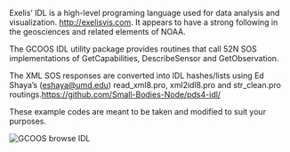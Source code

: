 Exelis’ IDL is a high-level programing language used for data analysis and visualization. http://exelisvis.com.  It appears to have a strong following in the geosciences and related elements of NOAA.

The GCOOS IDL utility package provides routines that call 
52N SOS implementations of GetCapabilities, DescribeSensor and GetObservation.

The XML SOS responses are converted into IDL hashes/lists using Ed Shaya’s (eshaya@umd.edu) read_xml8.pro, xml2idl8.pro and str_clean.pro routings.https://github.com/Small-Bodies-Node/pds4-idl/

These example codes are meant to be taken and modified to suit your purposes.

![GCOOS browse IDL](http://data.gcoos.org/documents/browseSOS_IDL2.png)

